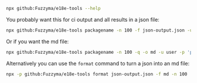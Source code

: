 ```sh
npx github:Fuzzyma/e18e-tools --help
```

You probably want this for ci output and all results in a json file:

```sh
npx github:Fuzzyma/e18e-tools packagename -n 100 -f json-output.json -u user -p 'password' -U couchdbdatabase
```

Or if you want the md file:

```sh
npx github:Fuzzyma/e18e-tools packagename -n 100 -q -o md -u user -p 'password' -U couchdbdatabase > md-output.md
```

Alternatively you can use the `format` command to turn a json into an md file:

```sh
npx -p github:Fuzzyma/e18e-tools format json-output.json -f md -n 100
```
